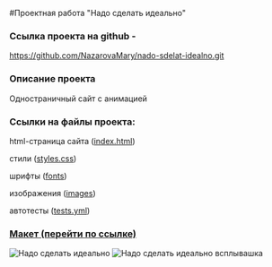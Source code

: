 #Проектная работа "Надо сделать идеально"

<h3>Ссылка проекта на github - </h3>

https://github.com/NazarovaMary/nado-sdelat-idealno.git

<h3>Описание проекта </h3>

Одностраничный сайт с анимацией

<h3>Ссылки на файлы проекта:</h3>

html-страница сайта (<a href="https://github.com/NazarovaMary/nado-sdelat-idealno/blob/main/index.html" target="_blank">index.html</a>)

стили (<a href="https://github.com/NazarovaMary/nado-sdelat-idealno/blob/main/styles/style.css" target="_blank">styles.css</a>)

шрифты (<a href="https://github.com/NazarovaMary/nado-sdelat-idealno/tree/main/fonts" target="_blank">fonts</a>)

изображения (<a href="https://github.com/NazarovaMary/nado-sdelat-idealno/tree/main/images" target="_blank">images</a>)

автотесты (<a href="https://github.com/NazarovaMary/nado-sdelat-idealno/blob/main/.github/workflows/tests.yml" target="_blank">tests.yml</a>)

<h3><a href="https://www.figma.com/file/8oKbCdYbLgfDehpQNJEoMS/%233-Надо-сделать-идеально?type=design&node-id=0-1&mode=design" target="_blank">Макет (перейти по ссылке)</a></h3>

![Надо сделать идеально](https://github.com/MGKrupkina/nado-sdelat-idealno/assets/145542673/74b1d550-750a-4b4c-bfb6-a8ad1eaa39f7)
![Надо сделать идеально всплывашка](https://github.com/MGKrupkina/nado-sdelat-idealno/assets/145542673/8fd56699-f673-4496-ab44-bac5b714151e)

